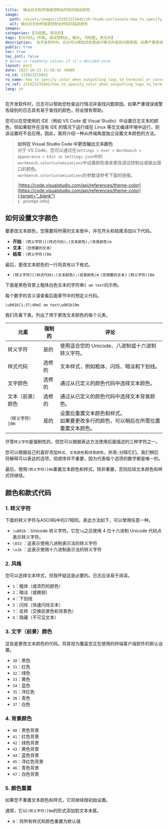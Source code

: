 ```yaml
---
title:  输出日志到终端或控制台时如何指定颜色
image:
  path: /assets/images/231023215842/zh-thumb-unclesnote-how_to_specify_color_when_outputting_logs_to_terminal_or_console.png
  alt: 输出日志到终端或控制台时如何指定颜色
images: 
categories: [乌班图, 常见的]
tags: [VS代码, 终端, 调试控制台, 输出, 乌班图, 常见的]
description:  在开发软件时，日志可以帮助您检查运行情况并查找问题原因。如果严重错误或警告级别的日志具有易于查找的颜色，将会很有帮助。您可以在您使用的 IDE（例如 VS Code 或 Visual Studio）中设置日志文本的颜色，但如果软件在没有 IDE 的情况下运行或在 Linux 等交叉编译环境中运行，则该设置将不会应用。因此，我将介绍一种从终端角度独立设置文本颜色的方法。
public: true
toc: true
toc_intl: false
# Below is readonly values if it's decided once
layout: post
date: 2023-10-23 21:58:42 +0900
ro_id: 231023215842
ro_name: how_to_specify_color_when_outputting_logs_to_terminal_or_console
ro_ref: 231023215842/how_to_specify_color_when_outputting_logs_to_terminal_or_console
lang: zh
---
```

在开发软件时，日志可以帮助您检查运行情况并查找问题原因。如果严重错误或警告级别的日志具有易于查找的颜色，将会很有帮助。  

您可以在您使用的 IDE（例如 VS Code 或 Visual Studio）中设置日志文本的颜色，但如果软件在没有 IDE 的情况下运行或在 Linux 等交叉编译环境中运行，则该设置将不会应用。因此，我将介绍一种从终端角度独立设置文本颜色的方法。  
> **如何在 Visual Studio Code 中更改输出文本颜色**  
> 对于 VS Code，您可以通过在`Settings > User > Workbanch > Appearance > Edit in Settings.json`中的`workbench.colorCustomizations`中设置颜色值来更改调试控制台或输出窗口的颜色。  
> `workbench.colorCustomizations`的参数请参考下面的链接。  
>   
> [https://code.visualstudio.com/api/references/theme-color](https://code.visualstudio.com/api/references/theme-color){:target="_blank"}    
{: .prompt-info}
## 如何设置文字颜色
要更改文本颜色，您需要将所需的文本居中，并在开头和结尾添加以下代码。  
- **开始** : `(转义字符)[(样式代码);(文本颜色);(背景颜色)m`
- **文本**：`（您想要的文本）`
- **结束** : `(转义字符)[0m`

最后，更改文本颜色的一行将具有以下格式。  
- `(转义字符)[(样式代码);(文本颜色);(背景颜色)m` `(您想要的文本)` `(转义字符)[0m`

下面是黑色背景上粗体白色文本的字符串`I am text`的示例。  

每个数字的含义请查看后面章节中的预定义代码。  

```
\u001b[1;37;40mI am text\u001b[0m
```
我们先看下表。列出了用于更改文本颜色的每个元素。  

|元素|强制的|评论|
| ---------------------- | --------- | ----------------------------------------------------------------------------------------------------------------------------------------------------------- |
|转义字符|是的|使用适合您的 Unicode、八进制或十六进制转义字符。|
|样式代码|选修的|文本样式，例如粗体、闪烁、暗淡和下划线。|
|文字颜色|选修的|通过从已定义的颜色代码中选择文本颜色。|
|文本（前景）颜色|选修的|通过从已定义的颜色代码中选择文本背景颜色。|
|`（转义字符）[0m`|是的|设置后重置文本颜色和样式。<br>如果要更改多行的颜色，可以稍后在所需位置重置文本颜色。|

尽管`转义字符`是强制性的，但您可以根据表达方法使用后面描述的三种字符之一。  

您可以根据自己的喜好添加`样式`、`文本颜色`和`背景颜色`，并用`;`分隔它们。我们稍后将解释可以表达的选项，但顺序并不重要，因为代表每个选项的数字都是唯一的。  

最后，使用`(转义字符)[0m`重置文本颜色和样式。除非重置，否则后续文本颜色和样式将继续。  
## 颜色和款式代码
### 1. 转义字符
下面的转义字符与ASCII码中的27相同，表达方法如下，可以使用任意一种。  
- `\u001b`：Unicode 转义字符。它在`\u`之后使用 4 位十六进制 Unicode 代码点表示转义字符。
- `\033` ：这表示使用八进制表示法的转义字符
- `\x1b` ：这表示使用十六进制表示法的转义字符

### 2. 风格
您可以选择文本样式，但我怀疑这是必要的。日志应该易于阅读。  
- `1`：粗体（或浓烈的颜色）
- `2`：暗淡（或微弱）
- `4`：下划线
- `5`：闪烁（快速闪烁文本）
- `7`：反转（交换前景色和背景色）
- `8`：隐藏（不可见文本）

### 3. 文字（前景）颜色
这些是更改文本颜色的代码。将其视为覆盖您正在使用的终端客户端软件的默认设置。  
- `30`：黑色
- `31`：红色
- `32`：绿色
- `33`：黄色
- `34`：蓝色
- `35`：洋红色
- `36`：青色
- `37`：白色

### 4. 背景颜色
- `40`：黑色背景
- `41`：红色背景
- `42`：绿色背景
- `43`：黄色背景
- `44`：蓝色背景
- `45`：洋红色背景
- `46`：青色背景
- `47`：白色背景

### 5. 颜色重置
如果您不重置文本颜色和样式，它将继续按初始设置。  

通常，它以`(转义字符)[0m`的形式添加到文本末尾。  
- `0`：将所有样式和颜色重置为默认值
